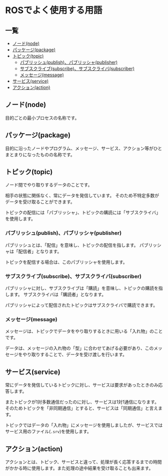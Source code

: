 # ROSでよく使用する用語

## 一覧

* [ノード\(node\)](ros_word.md#node)
* [パッケージ\(package\)](ros_word.md#package)
* [トピック\(topic\)](ros_word.md#topic)
  * [パブリッシュ\(publish\)、パブリッシャ\(publisher\)](ros_word.md#publish)
  * [サブスクライブ\(subscribe\)、サブスクライバ\(subscriber\)](ros_word.md#subscribe)
  * [メッセージ\(message\)](ros_word.md#message)
* [サービス\(service\)](ros_word.md#service)
* [アクション\(action\)](ros_word.md#action)

## ノード\(node\)  <a id="node"></a>

目的ごとの最小プロセスの名称です。

## パッケージ\(package\)  <a id="package"></a>

目的に沿ったノードやプログラム、メッセージ、サービス、アクション等がひとまとまりになったものの名称です。

## トピック\(topic\)  <a id="topic"></a>

ノード間でやり取りするデータのことです。

相手の状態に関係なく、常にデータを発信しています。 そのため不特定多数がデータを受け取ることができます。

トピックの配信には「パブリッシャ」、トピックの購読には「サブスクライバ」を使用します。

### パブリッシュ\(publish\)、パブリッシャ\(publisher\)  <a id="publish"></a>

パブリッシュとは、「配信」を意味し、トピックの配信を指します。 パブリッシャは「配信者」となります。

トピックを配信する場合は、このパブリッシャを使用します。

### サブスクライブ\(subscribe\)、サブスクライバ\(subscriber\)  <a id="subscribe"></a>

パブリッシャに対し、サブスクライブは「購読」を意味し、トピックの購読を指します。 サブスクライバは「購読者」となります。

パブリッシャによって配信されたトピックはサブスクライバで購読できます。

### メッセージ\(message\)  <a id="message"></a>

メッセージは、トピックでデータをやり取りするときに用いる「入れ物」のことです。

データは、メッセージの入れ物の「型」に合わせてあげる必要があり、このメッセージをやり取りすることで、データを受け渡しを行います。

## サービス\(service\)  <a id="service"></a>

常にデータを発信しているトピックに対し、サービスは要求があったときのみ応答します。

またトピックが1対多数通信だったのに対し、サービスは1対1通信になります。 そのためトピックを「非同期通信」とすると、サービスは「同期通信」と言えます。

トピックではデータの「入れ物」にメッセージを使用しましたが、サービスではサービス用のファイル\(`.srv`\)を使用します。

## アクション\(action\)  <a id="action"></a>

アクションとは、トピック、サービスと違って、処理が長く応答するまでの時間がかかる時に使用します。また処理の途中結果を受け取ることも出来ます。

